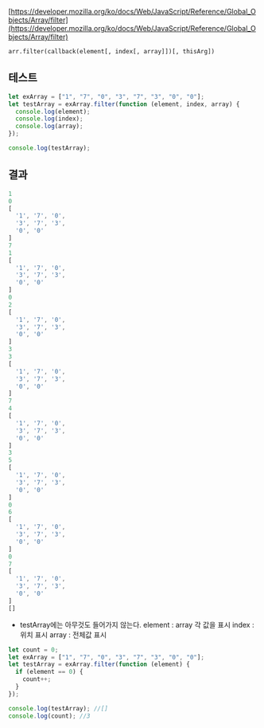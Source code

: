 [https://developer.mozilla.org/ko/docs/Web/JavaScript/Reference/Global_Objects/Array/filter](https://developer.mozilla.org/ko/docs/Web/JavaScript/Reference/Global_Objects/Array/filter)

`arr.filter(callback(element[, index[, array]])[, thisArg])`

## 테스트

```jsx
let exArray = ["1", "7", "0", "3", "7", "3", "0", "0"];
let testArray = exArray.filter(function (element, index, array) {
  console.log(element);
  console.log(index);
  console.log(array);
});

console.log(testArray);
```

## 결과

```jsx
1
0
[
  '1', '7', '0',
  '3', '7', '3',
  '0', '0'
]
7
1
[
  '1', '7', '0',
  '3', '7', '3',
  '0', '0'
]
0
2
[
  '1', '7', '0',
  '3', '7', '3',
  '0', '0'
]
3
3
[
  '1', '7', '0',
  '3', '7', '3',
  '0', '0'
]
7
4
[
  '1', '7', '0',
  '3', '7', '3',
  '0', '0'
]
3
5
[
  '1', '7', '0',
  '3', '7', '3',
  '0', '0'
]
0
6
[
  '1', '7', '0',
  '3', '7', '3',
  '0', '0'
]
0
7
[
  '1', '7', '0',
  '3', '7', '3',
  '0', '0'
]
[]
```

- testArray에는 아무것도 들어가지 않는다.
element : array 각 값을 표시
index : 위치 표시
array : 전체값 표시

```jsx
let count = 0;
let exArray = ["1", "7", "0", "3", "7", "3", "0", "0"];
let testArray = exArray.filter(function (element) {
  if (element == 0) {
    count++;
  }
});

console.log(testArray); //[]
console.log(count); //3
```
